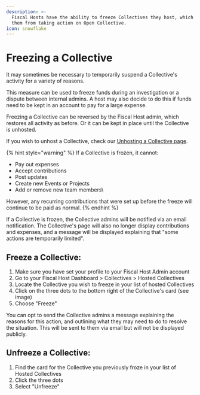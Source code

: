 ```yaml
---
description: >-
  Fiscal Hosts have the ability to freeze Collectives they host, which blocks
  them from taking action on Open Collective.
icon: snowflake
---
```


# Freezing a Collective

It may sometimes be necessary to temporarily suspend a Collective's activity for a variety of reasons.

This measure can be used to freeze funds during an investigation or a dispute between internal admins. A host may also decide to do this if funds need to be kept in an account to pay for a large expense.

Freezing a Collective can be reversed by the Fiscal Host admin, which restores all activity as before. Or it can be kept in place until the Collective is unhosted.

If you wish to unhost a Collective, check our [Unhosting a Collective page](unhosting-a-collective.md).

{% hint style="warning" %}
If a Collective is frozen, it cannot:

* Pay out expenses
* Accept contributions
* Post updates
* Create new Events or Projects
* Add or remove new team members\


However, any recurring contributions that were set up before the freeze will continue to be paid as normal.
{% endhint %}

If a Collective is frozen, the Collective admins will be notified via an email notification. The Collective's page will also no longer display contributions and expenses, and a message will be displayed explaining that "some actions are temporarily limited".



## Freeze a Collective:

1. Make sure you have set your profile to your Fiscal Host Admin account
2. Go to your Fiscal Host Dashboard > Collectives > Hosted Collectives&#x20;
3. Locate the Collective you wish to freeze in your list of hosted Collectives
4. Click on the three dots to the bottom right of the Collective's card (see image)
5. Choose "Freeze"

You can opt to send the Collective admins a message explaining the reasons for this action, and outlining what they may need to do to resolve the situation. This will be sent to them via email but will not be displayed publicly.

## Unfreeze a Collective:

1. Find the card for the Collective you previously froze in your list of Hosted Collectives
2. Click the three dots
3. Select "Unfreeze"
